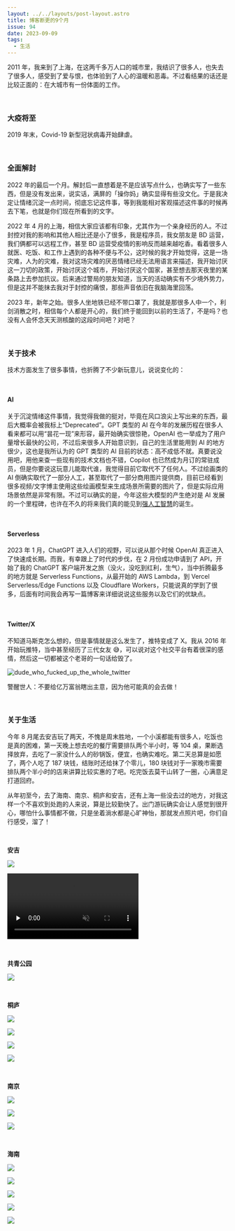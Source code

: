 ```yaml
---
layout: ../../layouts/post-layout.astro
title: 博客断更的9个月
issue: 94
date: 2023-09-09
tags:
  - 生活
---
```


2011 年，我来到了上海，在这两千多万人口的城市里，我结识了很多人，也失去了很多人，感受到了爱与恨，也体验到了人心的温暖和恶毒。不过看结果的话还是比较正面的：在大城市有一份体面的工作。

<br>

### 大疫将至

2019 年末，Covid-19 新型冠状病毒开始肆虐。

<br>

### 全面解封

2022 年的最后一个月。解封后一直想着是不是应该写点什么，也确实写了一些东西，但是没有发出来，说实话，满屏的「操你妈」确实显得有些没文化。于是我决定让情绪沉淀一点时间，彻底忘记这件事，等到我能相对客观描述这件事的时候再去下笔，也就是你们现在所看到的文字。

2022 年 4 月的上海，相信大家应该都有印象，尤其作为一个亲身经历的人。不过封控对我的影响和其他人相比还是小了很多，我是程序员，我女朋友是 BD 运营，我们俩都可以远程工作，甚至 BD 运营受疫情的影响反而越来越吃香。看着很多人就医、吃饭、和工作上遇到的各种不便与不公，这时候的我才开始觉得，这是一场灾难，人为的灾难，我对这场灾难的厌恶情绪已经无法用语言来描述，我开始讨厌这一刀切的政策，开始讨厌这个城市，开始讨厌这个国家，甚至想去那天夜里的某条路上去参加抗议。后来通过警局的朋友知道，当天的活动确实有不少境外势力，但是这并不能抹去我对于封控的痛恨，那些声音依旧在我脑海里回荡。

2023 年，新年之始。很多人坐地铁已经不带口罩了，我就是那很多人中一个，利剑消散之时，相信每个人都是开心的，我们终于能回到以前的生活了，不是吗？也没有人会怀念天天测核酸的这段时间吧？对吧？

<br>

### 关于技术

技术方面发生了很多事情，也折腾了不少新玩意儿，说说变化的：

<br>

#### AI

关于沉淀情绪这件事情，我觉得我做的挺对，毕竟在风口浪尖上写出来的东西，最后大概率会被我标上“Deprecated”。GPT 类型的 AI 在今年的发展历程在很多人看来都可以用“昙花一现”来形容，最开始确实很惊艳，OpenAI 也一举成为了用户量增长最快的公司，不过后来很多人开始意识到，自己的生活里能用到 AI 的地方很少，这也是我所认为的 GPT 类型的 AI 目前的状态：高不成低不就。真要说没用吧，用他来查一些现有的技术文档也不错，Copilot 也已然成为月订的常驻成员，但是你要说这玩意儿能取代谁，我觉得目前它取代不了任何人。不过绘画类的 AI 倒确实取代了一部分人工，甚至取代了一部分商用图片提供商，目前已经看到很多视频/文字博主使用这些绘画模型来生成场景所需要的图片了，但是实际应用场景依然是非常有限。不过可以确实的是，今年这些大模型的产生绝对是 AI 发展的一个里程碑，也许在不久的将来我们真的能见到[强人工智慧](https://zh.wikipedia.org/zh-hans/%E9%80%9A%E7%94%A8%E4%BA%BA%E5%B7%A5%E6%99%BA%E6%85%A7)的诞生。

<br>

#### Serverless

2023 年 1 月，ChatGPT 进入人们的视野，可以说从那个时候 OpenAI 真正进入了快速成长期。而我，有幸跟上了时代的步伐，在 2 月份成功申请到了 API，开始了我的 ChatGPT 客户端开发之旅（没火，没吃到红利，生气），当中折腾最多的地方就是 Serverless Functions，从最开始的 AWS Lambda，到 Vercel Serverless/Edge Functions 以及 Cloudflare Workers，只能说真的学到了很多，后面有时间我会再写一篇博客来详细说说这些服务以及它们的优缺点。

<br>

#### Twitter/X

不知道马斯克怎么想的，但是事情就是这么发生了，推特变成了 X。我从 2016 年开始玩推特，当中甚至经历了三代女友 😅，可以说对这个社交平台有着很深的感情，然后这一切都被这个老哥的一句话给毁了。

![dude_who_fucked_up_the_whole_twitter](https://blog-r2.jw1.dev/dude_who_fucked_up_the_whole_twitter.png)

警醒世人：不要给亿万富翁瞎出主意，因为他可能真的会去做！

<br>

### 关于生活

今年 8 月尾去安吉玩了两天，不愧是周末胜地，一个小溪都能有很多人，吃饭也是真的困难，第一天晚上想去吃的餐厅需要排队两个半小时，等 104 桌，果断选择放弃，去吃了一家没什么人的砂锅饭，便宜，也确实难吃。第二天总算是如愿了，两个人吃了 187 块钱，结账时还给抹了个零儿，180 块钱对于一家晚市需要排队两个半小时的店来讲算比较实惠的了吧。吃完饭去莫干山转了一圈，心满意足打道回府。

从年初至今，去了海南、南京、桐庐和安吉，还有上海一些没去过的地方，对我这样一个不喜欢到处跑的人来说，算是比较勤快了。出门游玩确实会让人感觉到很开心，哪怕什么事情都不做，只是坐着淌水都是心旷神怡，那就发点照片吧，你们自行感受，溜了！

<br>

**安吉**

![](https://blog-r2.jw1.dev/8D77C55B-0C46-492D-A2A9-E97AC93C9C46_1_102_a.jpeg)

<video src="https://blog-r2.jw1.dev/IMG_0038.MOV" controls muted style="margin: 0" preload="none" playsinline></video>

<br>

**共青公园**

![](https://blog-r2.jw1.dev/D346658E-84DA-4194-A7B7-D5D3229A4EB6_1_102_a.jpeg)

<br>

**桐庐**

![](https://blog-r2.jw1.dev/CF51A93E-D851-4577-B17C-191C5884E1B5_1_105_c.jpeg)

![](https://blog-r2.jw1.dev/C29D1D71-ABFA-4558-9961-33AAFA349378_1_105_c.jpeg)

![](https://blog-r2.jw1.dev/04D2537F-4625-44DA-8739-F7F7434A4FC9_1_105_c.jpeg)

![](https://blog-r2.jw1.dev/0C6DFF1A-063B-498A-AAE3-6C41795CD3A6_1_105_c.jpeg)

<br>

**南京**

![](https://blog-r2.jw1.dev/47511802-2A62-482C-A886-BF92DDC9E6EC_1_105_c.jpeg)

![](https://blog-r2.jw1.dev/86D7C905-D04A-4B4B-B85C-2B4C7B18F4F6_1_105_c.jpeg)

![](https://blog-r2.jw1.dev/3E7B688C-A0AA-43A6-99E3-54067FFA4BFE_1_105_c.jpeg)

<br>

**海南**

![](https://blog-r2.jw1.dev/82CBB092-7775-4A4E-8FDA-A8DDF0491CC3_1_105_c.jpeg)

![](https://blog-r2.jw1.dev/3C0A2629-05B2-4104-BBE2-6AACDE7FF986_1_105_c.jpeg)

![](https://blog-r2.jw1.dev/18080790-FEAA-4A4F-92E4-36665D1954FA_1_105_c.jpeg)

![](https://blog-r2.jw1.dev/D7153CD4-0A42-4FD0-8C80-CF77B2EFB4F2_1_105_c.jpeg)

![](https://blog-r2.jw1.dev/E82E28A0-4E1E-4E05-BBEE-AE39CE961256_1_105_c.jpeg)
